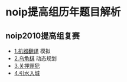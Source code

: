 # noip提高组历年题目解析

## noip2010提高组复赛

 - [1.机器翻译]() 模拟
 - [2.乌龟棋]()   动态规划
 - [3.关押罪犯]()
 - [4.引水入城]()


